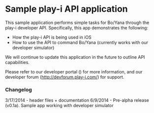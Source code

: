 # Sample play-i API application
This sample application performs simple tasks for Bo/Yana through the play-i developer API. Specifically, this app demonstrates the following:
* How the play-i API is being used in iOS
* How to use the API to command Bo/Yana (currently works with our developer simulator)

We will continue to update this application in the future to outline API capabilities.

Please refer to our developer portal (<insert link>) for more information, and our developer forum (http://devforum.play-i.com/) for support.

### Changelog
3/17/2014 - header files + documentation
6/9/2014 - Pre-alpha release (v0.1a).  Sample app working with developer simulator